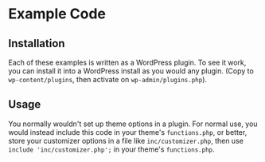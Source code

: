 # Example Code

## Installation

Each of these examples is written as a WordPress plugin. To see it work, you can install it into a WordPress install as you would any plugin. (Copy to `wp-content/plugins`, then activate on `wp-admin/plugins.php`).

## Usage

You normally wouldn't set up theme options in a plugin. For normal use, you would instead include this code in your theme's `functions.php`, or better, store your customizer options in a file like `inc/customizer.php`, then use `include 'inc/customizer.php';` in your theme's `functions.php`.